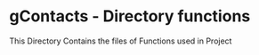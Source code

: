 gContacts - Directory functions
=========

This Directory Contains the files of Functions used in Project